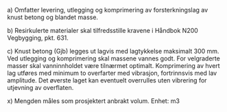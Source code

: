 a) Omfatter levering, utlegging og komprimering av forsterkningslag av knust betong og blandet masse.

b) Resirkulerte materialer skal tilfredsstille kravene i Håndbok N200 Vegbygging, pkt. 631.

c) Knust betong (Gjb) legges ut lagvis med lagtykkelse maksimalt 300 mm. Ved utlegging og komprimering skal massene vannes godt. For velgraderte masser skal vanninnholdet være tilnærmet optimalt. Komprimering av hvert lag utføres med minimum to overfarter med vibrasjon, fortrinnsvis med lav amplitude. Det øverste laget kan eventuelt overrulles uten vibrering for utjevning av overflaten.

x) Mengden måles som prosjektert anbrakt volum. Enhet: m3

